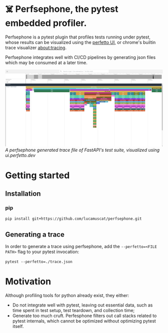 # ☠️ Perfsephone, the pytest embedded profiler.
Perfsephone is a pytest plugin that profiles tests running under pytest, whose results can be
visualized using the [perfetto UI](https://perfetto.dev/), or chrome's builtin trace visualizer
[about:tracing](about:tracing).

Perfsephone integrates well with CI/CD pipelines by generating json files which may be consumed at a
later time.

![A perfsephone generated trace file of FastAPI's test suite, visualized using ui.perfetto.dev](images/image.png)
*A perfsephone generated trace file of FastAPI's test suite, visualized using ui.perfetto.dev*

# Getting started
## Installation
### pip
```bash
pip install git+https://github.com/lucamuscat/perfsephone.git
```

## Generating a trace
In order to generate a trace using perfsephone, add the `--perfetto=<FILE PATH>` flag to your pytest
invocation:

`pytest --perfetto=./trace.json`

# Motivation
Although profiling tools for python already exist, they either:
* Do not integrate well with pytest, leaving out essential data, such as time spent in test setup,
test teardown, and collection time;
* Generate too much cruft. Perfesphone filters out call stacks related to pytest internals, which
  cannot be optimized without optimizing pytest itself.